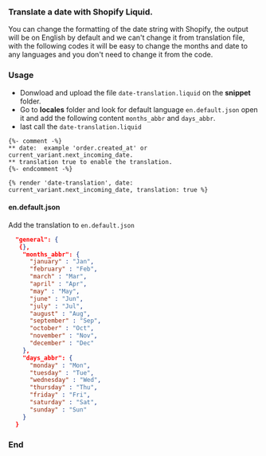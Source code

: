 ### Translate a date with Shopify Liquid.

You can change the formatting of the date string with Shopify, the output will be on English by default and we can't change it from translation file,  with the following codes it will be easy to change the months and date to any languages and you don't need to change it from the code.


### Usage

- Donwload and upload the file `date-translation.liquid` on the **snippet** folder.
- Go to **locales** folder and look for default language `en.default.json` open it and add the following content `months_abbr` and `days_abbr`.
- last call the `date-translation.liquid`

``` liquid
{%- comment -%}
** date:  example 'order.created_at' or current_variant.next_incoming_date.
** translation true to enable the translation.
{%- endcomment -%}

{% render 'date-translation', date: current_variant.next_incoming_date, translation: true %}
```


#### en.default.json

Add the translation to `en.default.json`

```JSON
  "general": {
   {},
    "months_abbr": {
      "january" : "Jan",
      "february" : "Feb",
      "march" : "Mar",
      "april" : "Apr",
      "may" : "May",
      "june" : "Jun",
      "july" : "Jul",
      "august" : "Aug",
      "september" : "Sep",
      "october" : "Oct",
      "november" : "Nov",
      "december" : "Dec"
    },
    "days_abbr": {
      "monday" : "Mon",
      "tuesday" : "Tue",
      "wednesday" : "Wed",
      "thursday" : "Thu",
      "friday" : "Fri",
      "saturday" : "Sat",
      "sunday" : "Sun"
    }
  }
```

### End
